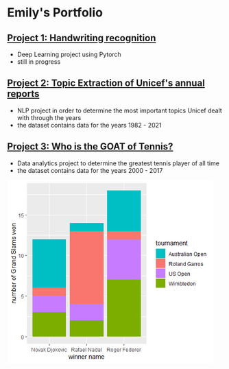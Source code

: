 # Emily's Portfolio

## [Project 1: Handwriting recognition](https://github.com/emilybnk/Handwriting-Recognition)

* Deep Learning project using Pytorch 
* still in progress


## [Project 2: Topic Extraction of Unicef's annual reports](https://github.com/emilybnk/Topic_Extraction)

* NLP project in order to determine the most important topics Unicef dealt with through the years
* the dataset contains data for the years 1982 - 2021


## [Project 3: Who is the GOAT of Tennis?](https://github.com/emilybnk/GOAT_of_tennis_proj)

* Data analytics project to determine the greatest tennis player of all time
* the dataset contains data for the years 2000 - 2017

![](https://github.com/emilybnk/Emily_Portfolio/blob/main/images/Grand_Slam_wins.png)
